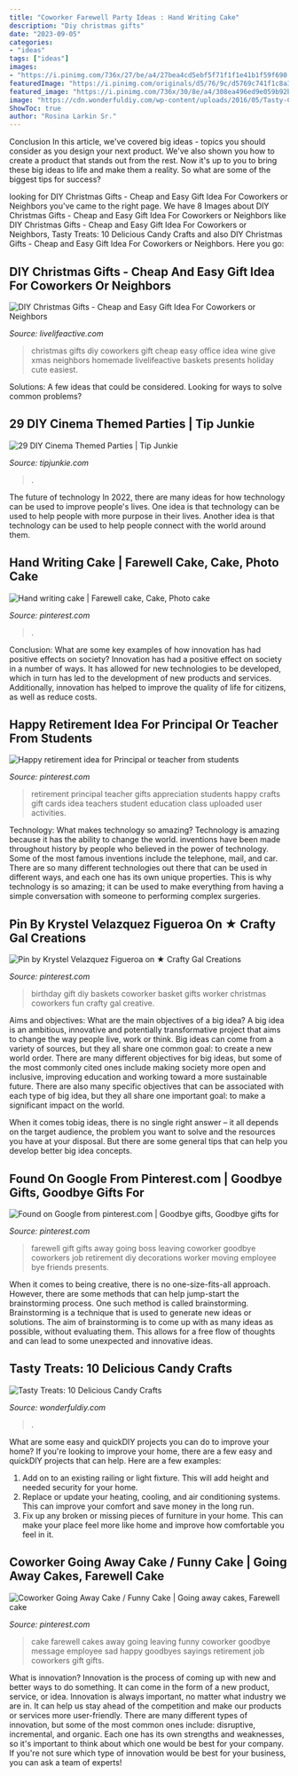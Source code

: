 ```yaml
---
title: "Coworker Farewell Party Ideas : Hand Writing Cake"
description: "Diy christmas gifts"
date: "2023-09-05"
categories:
- "ideas"
tags: ["ideas"]
images:
- "https://i.pinimg.com/736x/27/be/a4/27bea4cd5ebf5f71f1f1e41b1f59f690.jpg"
featuredImage: "https://i.pinimg.com/originals/d5/76/9c/d5769c741f1c8a39c3171eb7ed4321a6.jpg"
featured_image: "https://i.pinimg.com/736x/30/8e/a4/308ea496ed9e059b92b783d75b2b0806--farewell-cake-farewell-parties.jpg"
image: "https://cdn.wonderfuldiy.com/wp-content/uploads/2016/05/Tasty-Candy-Birthday-Wreath.jpg"
ShowToc: true
author: "Rosina Larkin Sr."
---
```



Conclusion
In this article, we've covered big ideas - topics you should consider as you design your next product. We've also shown you how to create a product that stands out from the rest. Now it's up to you to bring these big ideas to life and make them a reality. So what are some of the biggest tips for success?

	

		
looking for DIY Christmas Gifts - Cheap and Easy Gift Idea For Coworkers or Neighbors you've came to the right page. We have 8 Images about DIY Christmas Gifts - Cheap and Easy Gift Idea For Coworkers or Neighbors like DIY Christmas Gifts - Cheap and Easy Gift Idea For Coworkers or Neighbors, Tasty Treats: 10 Delicious Candy Crafts and also DIY Christmas Gifts - Cheap and Easy Gift Idea For Coworkers or Neighbors. Here you go:
		
    
## DIY Christmas Gifts - Cheap And Easy Gift Idea For Coworkers Or Neighbors

<img loading=lazy src="http://www.livelifeactive.com/wp-content/uploads/2017/12/diy-christmas-gifts-767x1024.jpg" onerror="this.onerror=null;this.src='https://tse3.mm.bing.net/th?id=OIP.Flvob5sXFAAYsfxAScbgcgHaJ4&amp;pid=15.1';" alt="DIY Christmas Gifts - Cheap and Easy Gift Idea For Coworkers or Neighbors">

_Source: livelifeactive.com_

>christmas gifts diy coworkers gift cheap easy office idea wine give xmas neighbors homemade livelifeactive baskets presents holiday cute easiest. 

	

Solutions: A few ideas that could be considered.
Looking for ways to solve common problems?

    
## 29 DIY Cinema Themed Parties | Tip Junkie

<img loading=lazy src="https://cdn.tipjunkie.com/wp-content/uploads/cache/36/ab/36ab7ccbd250e8b352b3e1b081974704.jpg" onerror="this.onerror=null;this.src='https://tse1.mm.bing.net/th?id=OIP.zVWjQ0zi5FlC4ETRNfWSugHaLH&amp;pid=15.1';" alt="29 DIY Cinema Themed Parties | Tip Junkie">

_Source: tipjunkie.com_

>. 

	

The future of technology
In 2022, there are many ideas for how technology can be used to improve people's lives. One idea is that technology can be used to help people with more purpose in their lives. Another idea is that technology can be used to help people connect with the world around them.

    
## Hand Writing Cake | Farewell Cake, Cake, Photo Cake

<img loading=lazy src="https://i.pinimg.com/736x/30/8e/a4/308ea496ed9e059b92b783d75b2b0806--farewell-cake-farewell-parties.jpg" onerror="this.onerror=null;this.src='https://tse4.mm.bing.net/th?id=OIP.PYqKEAlVFLtbSs5H5qF2qwHaFj&amp;pid=15.1';" alt="Hand writing cake | Farewell cake, Cake, Photo cake">

_Source: pinterest.com_

>. 

	

Conclusion: What are some key examples of how innovation has had positive effects on society?
Innovation has had a positive effect on society in a number of ways. It has allowed for new technologies to be developed, which in turn has led to the development of new products and services. Additionally, innovation has helped to improve the quality of life for citizens, as well as reduce costs.

    
## Happy Retirement Idea For Principal Or Teacher From Students

<img loading=lazy src="https://s-media-cache-ak0.pinimg.com/736x/f8/86/ac/f886ac9632391154bedd197df1230042.jpg" onerror="this.onerror=null;this.src='https://tse4.mm.bing.net/th?id=OIP.h167lBh2jLT1n5fynxVREQHaJ4&amp;pid=15.1';" alt="Happy retirement idea for Principal or teacher from students">

_Source: pinterest.com_

>retirement principal teacher gifts appreciation students happy crafts gift cards idea teachers student education class uploaded user activities. 

	

Technology: What makes technology so amazing?
Technology is amazing because it has the ability to change the world. inventions have been made throughout history by people who believed in the power of technology. Some of the most famous inventions include the telephone, mail, and car. There are so many different technologies out there that can be used in different ways, and each one has its own unique properties. This is why technology is so amazing; it can be used to make everything from having a simple conversation with someone to performing complex surgeries.

    
## Pin By Krystel Velazquez Figueroa On ★ Crafty Gal Creations

<img loading=lazy src="https://i.pinimg.com/originals/d5/76/9c/d5769c741f1c8a39c3171eb7ed4321a6.jpg" onerror="this.onerror=null;this.src='https://tse4.mm.bing.net/th?id=OIP.nShNIVtWo4TI3ONwhoaHGgHaJ4&amp;pid=15.1';" alt="Pin by Krystel Velazquez Figueroa on ★ Crafty Gal Creations">

_Source: pinterest.com_

>birthday gift diy baskets coworker basket gifts worker christmas coworkers fun crafty gal creative. 

	

Aims and objectives: What are the main objectives of a big idea?
A big idea is an ambitious, innovative and potentially transformative project that aims to change the way people live, work or think. Big ideas can come from a variety of sources, but they all share one common goal: to create a new world order.
There are many different objectives for big ideas, but some of the most commonly cited ones include making society more open and inclusive, improving education and working toward a more sustainable future. There are also many specific objectives that can be associated with each type of big idea, but they all share one important goal: to make a significant impact on the world.



When it comes tobig ideas, there is no single right answer – it all depends on the target audience, the problem you want to solve and the resources you have at your disposal. But there are some general tips that can help you develop better big idea concepts.

    
## Found On Google From Pinterest.com | Goodbye Gifts, Goodbye Gifts For

<img loading=lazy src="https://i.pinimg.com/736x/27/be/a4/27bea4cd5ebf5f71f1f1e41b1f59f690.jpg" onerror="this.onerror=null;this.src='https://tse2.mm.bing.net/th?id=OIP.--oKrIx6pouKsREZ6ixogQHaJ3&amp;pid=15.1';" alt="Found on Google from pinterest.com | Goodbye gifts, Goodbye gifts for">

_Source: pinterest.com_

>farewell gift gifts away going boss leaving coworker goodbye coworkers job retirement diy decorations worker moving employee bye friends presents. 

	

When it comes to being creative, there is no one-size-fits-all approach. However, there are some methods that can help jump-start the brainstorming process. One such method is called brainstorming. Brainstorming is a technique that is used to generate new ideas or solutions. The aim of brainstorming is to come up with as many ideas as possible, without evaluating them. This allows for a free flow of thoughts and can lead to some unexpected and innovative ideas.

    
## Tasty Treats: 10 Delicious Candy Crafts

<img loading=lazy src="https://cdn.wonderfuldiy.com/wp-content/uploads/2016/05/Tasty-Candy-Birthday-Wreath.jpg" onerror="this.onerror=null;this.src='https://tse4.mm.bing.net/th?id=OIP.3LfXfyNnU-ZZMqiSOPWR-wHaLE&amp;pid=15.1';" alt="Tasty Treats: 10 Delicious Candy Crafts">

_Source: wonderfuldiy.com_

>. 

	

What are some easy and quickDIY projects you can do to improve your home?
If you're looking to improve your home, there are a few easy and quickDIY projects that can help. Here are a few examples: 
1. Add on to an existing railing or light fixture. This will add height and needed security for your home.
2. Replace or update your heating, cooling, and air conditioning systems. This can improve your comfort and save money in the long run.
3. Fix up any broken or missing pieces of furniture in your home. This can make your place feel more like home and improve how comfortable you feel in it.

    
## Coworker Going Away Cake / Funny Cake | Going Away Cakes, Farewell Cake

<img loading=lazy src="https://i.pinimg.com/736x/b4/65/72/b4657248e9a0d3e665ae21be5ba9a119--going-away-cakes-going-away-cake-ideas.jpg" onerror="this.onerror=null;this.src='https://tse4.mm.bing.net/th?id=OIP.sEZhh6fCjDe8eWWTDBe6uAHaEK&amp;pid=15.1';" alt="Coworker Going Away Cake / Funny Cake | Going away cakes, Farewell cake">

_Source: pinterest.com_

>cake farewell cakes away going leaving funny coworker goodbye message employee sad happy goodbyes sayings retirement job coworkers gift gifts. 

	

What is innovation?
Innovation is the process of coming up with new and better ways to do something. It can come in the form of a new product, service, or idea. Innovation is always important, no matter what industry we are in. It can help us stay ahead of the competition and make our products or services more user-friendly.
There are many different types of innovation, but some of the most common ones include: disruptive, incremental, and organic. Each one has its own strengths and weaknesses, so it's important to think about which one would be best for your company. If you're not sure which type of innovation would be best for your business, you can ask a team of experts!

